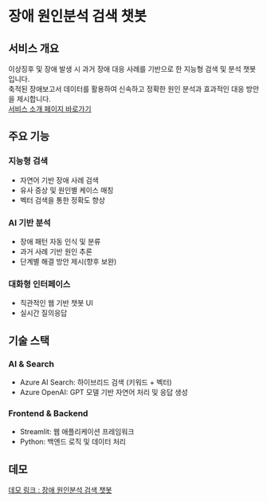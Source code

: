 # 장애 원인분석 검색 챗봇

## 서비스 개요
이상징후 및 장애 발생 시 과거 장애 대응 사례를 기반으로 한 지능형 검색 및 분석 챗봇입니다.   
축적된 장애보고서 데이터를 활용하여 신속하고 정확한 원인 분석과 효과적인 대응 방안을 제시합니다.  
[서비스 소개 페이지 바로가기](https://gamma.app/docs/Case--hldcpd2kinwke7f)

## 주요 기능

### 지능형 검색
- 자연어 기반 장애 사례 검색
- 유사 증상 및 원인별 케이스 매칭
- 벡터 검색을 통한 정확도 향상

### AI 기반 분석
- 장애 패턴 자동 인식 및 분류
- 과거 사례 기반 원인 추론
- 단계별 해결 방안 제시(향후 보완)

### 대화형 인터페이스
- 직관적인 웹 기반 챗봇 UI
- 실시간 질의응답

## 기술 스택
### AI & Search
- Azure AI Search: 하이브리드 검색 (키워드 + 벡터)
- Azure OpenAI: GPT 모델 기반 자연어 처리 및 응답 생성

### Frontend & Backend
- Streamlit: 웹 애플리케이션 프레임워크
- Python: 백엔드 로직 및 데이터 처리

## 데모
[데모 링크 : 장애 원인분석 검색 챗봇 ](https://doong2s-mvp-webapp-003-g9hydmdebhhjg6aj.koreacentral-01.azurewebsites.net/)

